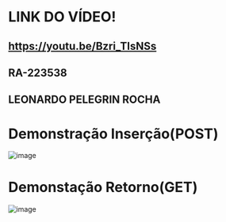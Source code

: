 # LINK DO VÍDEO!
## https://youtu.be/Bzri_TIsNSs
## RA-223538
## LEONARDO PELEGRIN ROCHA


# Demonstração Inserção(POST)
![image](https://github.com/LeonardoPelegrin/AC2Att5/assets/110860762/922af553-e377-47ba-b10d-b2ffb3e7734b)


# Demonstação Retorno(GET)
![image](https://github.com/LeonardoPelegrin/AC2Att5/assets/110860762/aa3e6099-d22e-41f7-8723-abcbd92fe41b)
